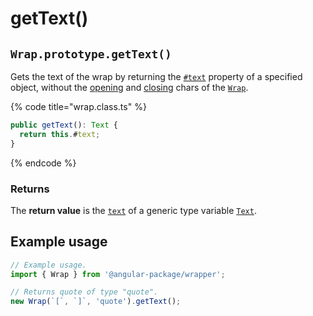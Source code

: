 # getText()

## `Wrap.prototype.getText()`

Gets the text of the wrap by returning the [`#text`](../../properties/text.md) property of a specified object, without the [opening](../../accessors/opening.md) and [closing](../../accessors/closing.md) chars of the [`Wrap`](../../overview.md).

{% code title="wrap.class.ts" %}
```typescript
public getText(): Text {
  return this.#text;
}
```
{% endcode %}

### Returns

The **return value** is the [`text`](../../accessors/text.md) of a generic type variable [`Text`](../../generic-type-variables.md#wrap-less-than...-text-...greater-than).

## Example usage

```typescript
// Example usage.
import { Wrap } from '@angular-package/wrapper';

// Returns quote of type "quote".
new Wrap(`[`, `]`, 'quote').getText();
```

